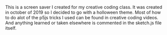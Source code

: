 This is a screen saver I created for my creative coding class. It was created in october of 2019 so I decided to go with a holloween theme. 
Most of how to do alot of the p5js tricks I used can be found in creative coding videos. 
And anything learned or taken elsewhere is commented in the sketch.js file itself.

